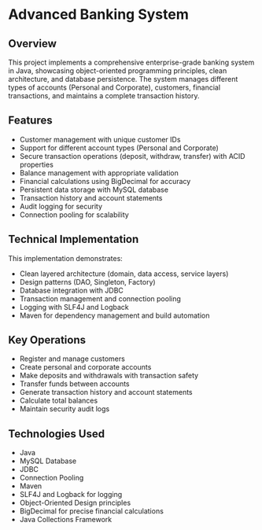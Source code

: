 # Advanced Banking System

## Overview
This project implements a comprehensive enterprise-grade banking system in Java, showcasing object-oriented programming principles, clean architecture, and database persistence. The system manages different types of accounts (Personal and Corporate), customers, financial transactions, and maintains a complete transaction history.

## Features
- Customer management with unique customer IDs
- Support for different account types (Personal and Corporate)
- Secure transaction operations (deposit, withdraw, transfer) with ACID properties
- Balance management with appropriate validation
- Financial calculations using BigDecimal for accuracy
- Persistent data storage with MySQL database
- Transaction history and account statements
- Audit logging for security
- Connection pooling for scalability

## Technical Implementation
This implementation demonstrates:
- Clean layered architecture (domain, data access, service layers)
- Design patterns (DAO, Singleton, Factory)
- Database integration with JDBC
- Transaction management and connection pooling
- Logging with SLF4J and Logback
- Maven for dependency management and build automation

## Key Operations
- Register and manage customers
- Create personal and corporate accounts
- Make deposits and withdrawals with transaction safety
- Transfer funds between accounts
- Generate transaction history and account statements
- Calculate total balances
- Maintain security audit logs

## Technologies Used
- Java
- MySQL Database
- JDBC
- Connection Pooling
- Maven
- SLF4J and Logback for logging
- Object-Oriented Design principles
- BigDecimal for precise financial calculations
- Java Collections Framework

